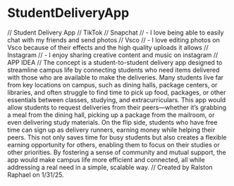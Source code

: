 # StudentDeliveryApp
//  Student Delivery App
// TikTok
// Snapchat
// - I love being able to easily chat with my friends and send photos
// Vsco
// - I love editing photos on Vsco because of their effects and the high quality uploads it allows
// Instagram
// - I enjoy sharing creative content and music on instagram
// APP IDEA
// The concept is a student-to-student delivery app designed to streamline campus life by connecting students who need items delivered with those who are available to make the deliveries. Many students live far from key locations on campus, such as dining halls, package centers, or libraries, and often struggle to find time to pick up food, packages, or other essentials between classes, studying, and extracurriculars. This app would allow students to request deliveries from their peers—whether it’s grabbing a meal from the dining hall, picking up a package from the mailroom, or even delivering study materials. On the flip side, students who have free time can sign up as delivery runners, earning money while helping their peers. This not only saves time for busy students but also creates a flexible earning opportunity for others, enabling them to focus on their studies or other priorities. By fostering a sense of community and mutual support, the app would make campus life more efficient and connected, all while addressing a real need in a simple, scalable way.
//  Created by Ralston Raphael on 1/31/25.
